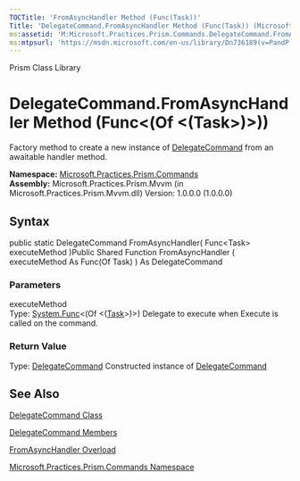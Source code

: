 ```yaml
---
TOCTitle: 'FromAsyncHandler Method (Func(Task))'
Title: 'DelegateCommand.FromAsyncHandler Method (Func(Task)) (Microsoft.Practices.Prism.Commands)'
ms:assetid: 'M:Microsoft.Practices.Prism.Commands.DelegateCommand.FromAsyncHandler(System.Func{System.Threading.Tasks.Task})'
ms:mtpsurl: 'https://msdn.microsoft.com/en-us/library/Dn736189(v=PandP.50)'
---
```


Prism Class Library

DelegateCommand.FromAsyncHandler Method (Func&lt;(Of &lt;(Task&gt;)&gt;))
=============================================================================

Factory method to create a new instance of [DelegateCommand](https://msdn.microsoft.com/t:microsoft.practices.prism.commands.delegatecommand) from an awaitable handler method.

**Namespace:** [Microsoft.Practices.Prism.Commands](https://msdn.microsoft.com/n:microsoft.practices.prism.commands)
**Assembly:** Microsoft.Practices.Prism.Mvvm (in Microsoft.Practices.Prism.Mvvm.dll) Version: 1.0.0.0 (1.0.0.0)

## Syntax


<span id="syntaxToggle"></span>public static DelegateCommand FromAsyncHandler( Func&lt;Task&gt; executeMethod )Public Shared Function FromAsyncHandler ( executeMethod As Func(Of Task) ) As DelegateCommand

### Parameters

executeMethod  
Type: [System.Func](http://msdn2.microsoft.com/en-us/library/bb534960)&lt;(Of &lt;([Task](http://msdn2.microsoft.com/en-us/library/dd235678)&gt;)&gt;)
Delegate to execute when Execute is called on the command.

### Return Value

Type: [DelegateCommand](https://msdn.microsoft.com/t:microsoft.practices.prism.commands.delegatecommand)
Constructed instance of [DelegateCommand](https://msdn.microsoft.com/t:microsoft.practices.prism.commands.delegatecommand)

See Also
--------


[DelegateCommand Class](https://msdn.microsoft.com/t:microsoft.practices.prism.commands.delegatecommand)

[DelegateCommand Members](https://msdn.microsoft.com/allmembers.t:microsoft.practices.prism.commands.delegatecommand)

[FromAsyncHandler Overload](https://msdn.microsoft.com/overload:microsoft.practices.prism.commands.delegatecommand.fromasynchandler)

[Microsoft.Practices.Prism.Commands Namespace](https://msdn.microsoft.com/n:microsoft.practices.prism.commands)
